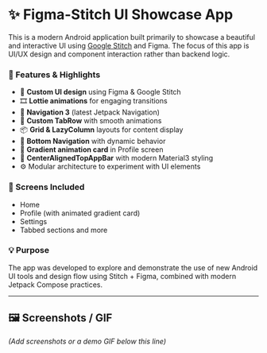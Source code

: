 # ✨ Figma-Stitch UI Showcase App

This is a modern Android application built primarily to showcase a beautiful and interactive UI using [Google Stitch](https://stitch.design) and Figma. The focus of this app is UI/UX design and component interaction rather than backend logic.

### 🌟 Features & Highlights

- 🎨 **Custom UI design** using Figma & Google Stitch
- 🎞️ **Lottie animations** for engaging transitions
- 🧭 **Navigation 3** (latest Jetpack Navigation)
- 🧩 **Custom TabRow** with smooth animations
- 📦 **Grid & LazyColumn** layouts for content display
- 📌 **Bottom Navigation** with dynamic behavior
- 💎 **Gradient animation card** in Profile screen
- 🧵 **CenterAlignedTopAppBar** with modern Material3 styling
- ⚙️ Modular architecture to experiment with UI elements

### 📁 Screens Included
- Home
- Profile (with animated gradient card)
- Settings
- Tabbed sections and more

### 💡 Purpose
The app was developed to explore and demonstrate the use of new Android UI tools and design flow using Stitch + Figma, combined with modern Jetpack Compose practices.

---

## 🖼️ Screenshots / GIF
*(Add screenshots or a demo GIF below this line)*

